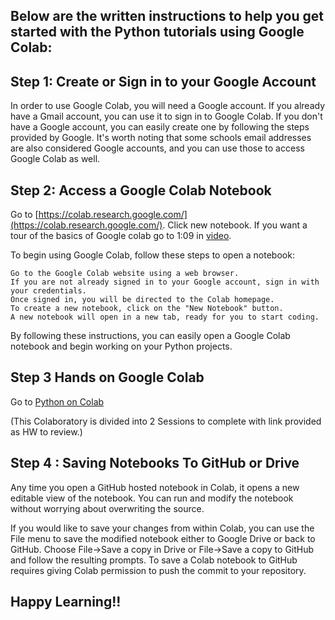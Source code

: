 ## Below are the written instructions to help you get started with the Python tutorials using Google Colab:

## Step 1: Create or Sign in to your Google Account
In order to use Google Colab, you will need a Google account. If you already have a Gmail account, you can use it to sign in to Google Colab. If you don't have a Google account, you can easily create one by following the steps provided by Google. 
It's worth noting that some schools email addresses are also considered Google accounts, and you can use those to access Google Colab as well.

## Step 2: Access a Google Colab Notebook

Go to [https://colab.research.google.com/](https://colab.research.google.com/). Click new notebook. 
If you want a tour of the basics of Google colab go to 1:09 in [video](https://www.youtube.com/watch?v=iFroq4SuSPM&feature=youtu.be).

To begin using Google Colab, follow these steps to open a notebook:

    Go to the Google Colab website using a web browser.
    If you are not already signed in to your Google account, sign in with your credentials.
    Once signed in, you will be directed to the Colab homepage.
    To create a new notebook, click on the "New Notebook" button.
    A new notebook will open in a new tab, ready for you to start coding.

By following these instructions, you can easily open a Google Colab notebook and begin working on your Python projects.

## Step 3 Hands on Google Colab
Go to [Python on Colab](https://colab.research.google.com/?utm_source=scs-index)

(This Colaboratory is divided into 2 Sessions to complete with link provided as HW to review.)

## Step 4 : Saving Notebooks To GitHub or Drive

Any time you open a GitHub hosted notebook in Colab, it opens a new editable view of the notebook. 
You can run and modify the notebook without worrying about overwriting the source.

If you would like to save your changes from within Colab, you can use the File menu to save the modified notebook either to Google Drive or back to GitHub. 
Choose File→Save a copy in Drive or File→Save a copy to GitHub and follow the resulting prompts. 
To save a Colab notebook to GitHub requires giving Colab permission to push the commit to your repository.

## Happy Learning!!
